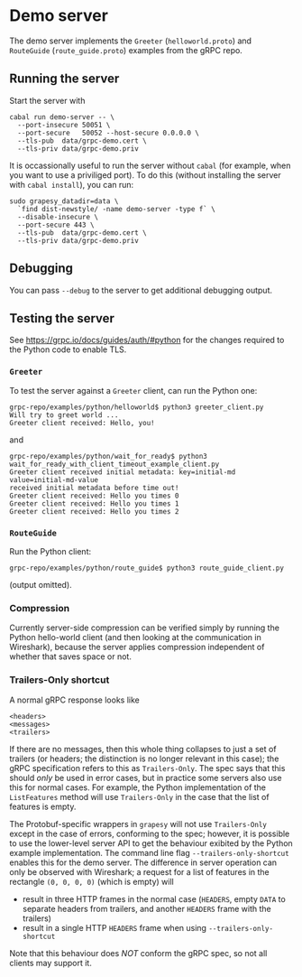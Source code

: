 # Demo server

The demo server implements the `Greeter` (`helloworld.proto`) and `RouteGuide`
(`route_guide.proto`) examples from the gRPC repo.

## Running the server

Start the server with

```
cabal run demo-server -- \
  --port-insecure 50051 \
  --port-secure   50052 --host-secure 0.0.0.0 \
  --tls-pub  data/grpc-demo.cert \
  --tls-priv data/grpc-demo.priv
```

It is occassionally useful to run the server without `cabal` (for example, when
you want to use a priviliged port). To do this (without installing the server
with `cabal install`), you can run:

```
sudo grapesy_datadir=data \
  `find dist-newstyle/ -name demo-server -type f` \
  --disable-insecure \
  --port-secure 443 \
  --tls-pub  data/grpc-demo.cert \
  --tls-priv data/grpc-demo.priv
```

## Debugging

You can pass `--debug` to the server to get additional debugging output.

## Testing the server

See https://grpc.io/docs/guides/auth/#python for the changes required to the
Python code to enable TLS.

### `Greeter`

To test the server against a `Greeter` client, can run the Python one:

```
grpc-repo/examples/python/helloworld$ python3 greeter_client.py
Will try to greet world ...
Greeter client received: Hello, you!
```

and

```
grpc-repo/examples/python/wait_for_ready$ python3 wait_for_ready_with_client_timeout_example_client.py
Greeter client received initial metadata: key=initial-md value=initial-md-value
received initial metadata before time out!
Greeter client received: Hello you times 0
Greeter client received: Hello you times 1
Greeter client received: Hello you times 2
```

### `RouteGuide`

Run the Python client:

```
grpc-repo/examples/python/route_guide$ python3 route_guide_client.py
```

(output omitted).

### Compression

Currently server-side compression can be verified simply by running the Python
hello-world client (and then looking at the communication in Wireshark), because
the server applies compression independent of whether that saves space or not.

### Trailers-Only shortcut

A normal gRPC response looks like

```
<headers>
<messages>
<trailers>
```

If there are no messages, then this whole thing collapses to just a set of
trailers (or headers; the distinction is no longer relevant in this case); the
gRPC specification refers to this as `Trailers-Only`. The spec says that this
should _only_ be used in error cases, but in practice some servers also use this
for normal cases. For example, the Python implementation of the `ListFeatures`
method will use `Trailers-Only` in the case that the list of features is empty.

The Protobuf-specific wrappers in `grapesy` will not use `Trailers-Only` except
in the case of errors, conforming to the spec; however, it is possible to use
the lower-level server API to get the behaviour exibited by the Python example
implementation. The command line flag `--trailers-only-shortcut` enables this
for the demo server. The difference in server operation can only be observed
with Wireshark; a request for a list of features in the rectangle `(0, 0, 0, 0)`
(which is empty) will

* result in three HTTP frames in the normal case (`HEADERS`, empty `DATA` to
  separate headers from trailers, and another `HEADERS` frame with the trailers)
* result in a single HTTP `HEADERS` frame when using `--trailers-only-shortcut`

Note that this behaviour does _NOT_ conform the gRPC spec, so not all clients
may support it.
